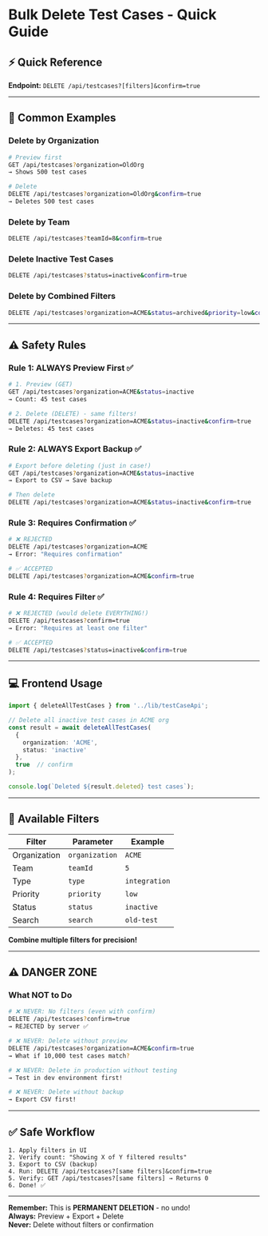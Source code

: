 # Bulk Delete Test Cases - Quick Guide

## ⚡ Quick Reference

**Endpoint:** `DELETE /api/testcases?[filters]&confirm=true`

---

## 🚀 Common Examples

### Delete by Organization
```bash
# Preview first
GET /api/testcases?organization=OldOrg
→ Shows 500 test cases

# Delete
DELETE /api/testcases?organization=OldOrg&confirm=true
→ Deletes 500 test cases
```

### Delete by Team
```bash
DELETE /api/testcases?teamId=8&confirm=true
```

### Delete Inactive Test Cases
```bash
DELETE /api/testcases?status=inactive&confirm=true
```

### Delete by Combined Filters
```bash
DELETE /api/testcases?organization=ACME&status=archived&priority=low&confirm=true
```

---

## ⚠️ Safety Rules

### Rule 1: ALWAYS Preview First ✅
```bash
# 1. Preview (GET)
GET /api/testcases?organization=ACME&status=inactive
→ Count: 45 test cases

# 2. Delete (DELETE) - same filters!
DELETE /api/testcases?organization=ACME&status=inactive&confirm=true
→ Deletes: 45 test cases
```

### Rule 2: ALWAYS Export Backup ✅
```bash
# Export before deleting (just in case!)
GET /api/testcases?organization=ACME&status=inactive
→ Export to CSV → Save backup

# Then delete
DELETE /api/testcases?organization=ACME&status=inactive&confirm=true
```

### Rule 3: Requires Confirmation ✅
```bash
# ❌ REJECTED
DELETE /api/testcases?organization=ACME
→ Error: "Requires confirmation"

# ✅ ACCEPTED
DELETE /api/testcases?organization=ACME&confirm=true
```

### Rule 4: Requires Filter ✅
```bash
# ❌ REJECTED (would delete EVERYTHING!)
DELETE /api/testcases?confirm=true
→ Error: "Requires at least one filter"

# ✅ ACCEPTED
DELETE /api/testcases?status=inactive&confirm=true
```

---

## 💻 Frontend Usage

```typescript
import { deleteAllTestCases } from '../lib/testCaseApi';

// Delete all inactive test cases in ACME org
const result = await deleteAllTestCases(
  {
    organization: 'ACME',
    status: 'inactive'
  },
  true  // confirm
);

console.log(`Deleted ${result.deleted} test cases`);
```

---

## 🎯 Available Filters

| Filter | Parameter | Example |
|--------|-----------|---------|
| Organization | `organization` | `ACME` |
| Team | `teamId` | `5` |
| Type | `type` | `integration` |
| Priority | `priority` | `low` |
| Status | `status` | `inactive` |
| Search | `search` | `old-test` |

**Combine multiple filters for precision!**

---

## ⚠️ DANGER ZONE

### What NOT to Do

```bash
# ❌ NEVER: No filters (even with confirm)
DELETE /api/testcases?confirm=true
→ REJECTED by server ✅

# ❌ NEVER: Delete without preview
DELETE /api/testcases?organization=ACME&confirm=true
→ What if 10,000 test cases match?

# ❌ NEVER: Delete in production without testing
→ Test in dev environment first!

# ❌ NEVER: Delete without backup
→ Export CSV first!
```

---

## ✅ Safe Workflow

```
1. Apply filters in UI
2. Verify count: "Showing X of Y filtered results"
3. Export to CSV (backup)
4. Run: DELETE /api/testcases?[same filters]&confirm=true
5. Verify: GET /api/testcases?[same filters] → Returns 0
6. Done! ✅
```

---

**Remember:** This is **PERMANENT DELETION** - no undo!  
**Always:** Preview + Export + Delete  
**Never:** Delete without filters or confirmation

